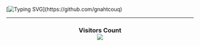 
<!-- # Hi there, I'm [gnahtcouq!](https://github.com/gnahtcouq) 👋  -->

[![Typing SVG](https://readme-typing-svg.herokuapp.com?duration=4000&lines=Hi+there%2C+I'm+Thang%EF%BC%81;console.log(%22Hello+World!%22);I+might+be+slow+to+respond.)](https://github.com/gnahtcouq)

---
<div>
  <h3 align="center"> 
    Visitors Count<br>
    <img align="center" src="https://profile-counter.glitch.me/gnahtcouq/count.svg" />
  </h3>
</div>
